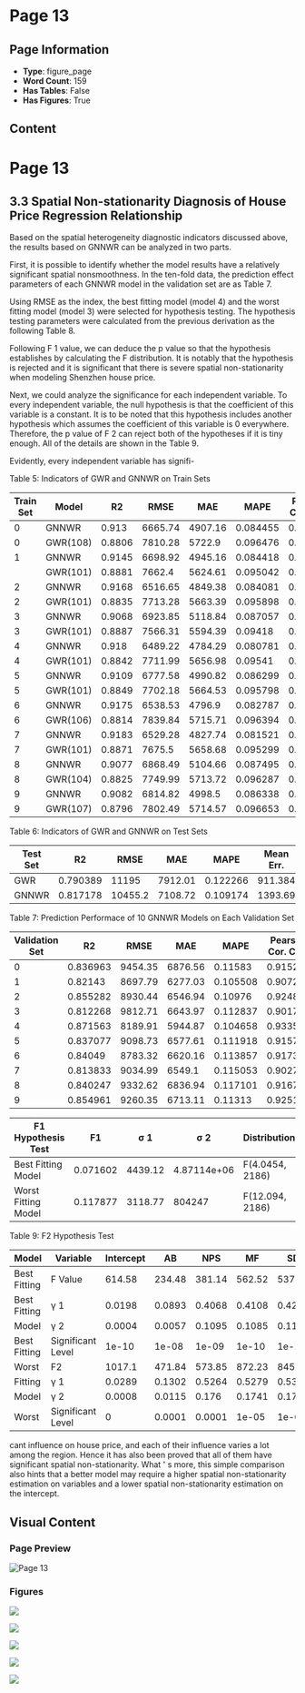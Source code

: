 # Page 13

## Page Information

- **Type**: figure_page
- **Word Count**: 159
- **Has Tables**: False
- **Has Figures**: True

## Content

# Page 13

## 3.3 Spatial Non-stationarity Diagnosis of House Price Regression Relationship

Based on the spatial heterogeneity diagnostic indicators discussed above, the results based on GNNWR can be analyzed in two parts.

First, it is possible to identify whether the model results have a relatively significant spatial nonsmoothness. In the ten-fold data, the prediction effect parameters of each GNNWR model in the validation set are as Table 7.

Using RMSE as the index, the best fitting model (model 4) and the worst fitting model (model 3) were selected for hypothesis testing. The hypothesis testing parameters were calculated from the previous derivation as the following Table 8.

Following F 1 value, we can deduce the p value so that the hypothesis establishes by calculating the F distribution. It is notably that the hypothesis is rejected and it is significant that there is severe spatial non-stationarity when modeling Shenzhen house price.

Next, we could analyze the significance for each independent variable. To every independent variable, the null hypothesis is that the coefficient of this variable is a constant. It is to be noted that this hypothesis includes another hypothesis which assumes the coefficient of this variable is 0 everywhere. Therefore, the p value of F 2 can reject both of the hypotheses if it is tiny enough. All of the details are shown in the Table 9.

Evidently, every independent variable has signifi-

Table 5: Indicators of GWR and GNNWR on Train Sets

| Train Set   | Model    |     R2 |    RMSE |     MAE |     MAPE |   Pearson Cor. Coe. |    AICc |
|-------------|----------|--------|---------|---------|----------|---------------------|---------|
| 0           | GNNWR    | 0.913  | 6665.74 | 4907.16 | 0.084455 |            0.95589  | 44935.9 |
| 0           | GWR(108) | 0.8806 | 7810.28 | 5722.9  | 0.096476 |            0.938932 | 46711.9 |
| 1           | GNNWR    | 0.9145 | 6698.92 | 4945.16 | 0.084418 |            0.95629  | 44923.2 |
|             | GWR(101) | 0.8881 | 7662.4  | 5624.61 | 0.095042 |            0.942811 | 46714.4 |
| 2           | GNNWR    | 0.9168 | 6516.65 | 4849.38 | 0.084081 |            0.957767 | 44799.7 |
| 2           | GWR(101) | 0.8835 | 7713.28 | 5663.39 | 0.095898 |            0.940476 | 46751.7 |
| 3           | GNNWR    | 0.9068 | 6923.85 | 5118.84 | 0.087057 |            0.952315 | 45066.7 |
| 3           | GWR(101) | 0.8887 | 7566.31 | 5594.39 | 0.09418  |            0.943155 | 46666.6 |
| 4           | GNNWR    | 0.918  | 6489.22 | 4784.29 | 0.080781 |            0.958206 | 44776.1 |
| 4           | GWR(101) | 0.8842 | 7711.99 | 5656.98 | 0.09541  |            0.94083  | 46748.3 |
| 5           | GNNWR    | 0.9109 | 6777.58 | 4990.82 | 0.086299 |            0.954517 | 44972.4 |
| 5           | GWR(101) | 0.8849 | 7702.18 | 5664.53 | 0.095798 |            0.94122  | 46744.8 |
| 6           | GNNWR    | 0.9175 | 6538.53 | 4796.9  | 0.082787 |            0.958058 | 44850.1 |
| 6           | GWR(106) | 0.8814 | 7839.84 | 5715.71 | 0.096394 |            0.939293 | 46752   |
| 7           | GNNWR    | 0.9183 | 6529.28 | 4827.74 | 0.081521 |            0.958488 | 44795.1 |
| 7           | GWR(101) | 0.8871 | 7675.5  | 5658.68 | 0.095299 |            0.942348 | 46730.6 |
| 8           | GNNWR    | 0.9077 | 6868.49 | 5104.66 | 0.087495 |            0.953352 | 45038.1 |
| 8           | GWR(104) | 0.8825 | 7749.99 | 5713.72 | 0.096287 |            0.939906 | 46735.5 |
| 9           | GNNWR    | 0.9082 | 6814.82 | 4998.5  | 0.086338 |            0.953331 | 45025.8 |
| 9           | GWR(107) | 0.8796 | 7802.49 | 5714.57 | 0.096653 |            0.938439 | 46719.3 |

Table 6: Indicators of GWR and GNNWR on Test Sets

| Test Set   |       R2 |    RMSE |     MAE |     MAPE |   Mean Err. |   Pearson Cor. Coe. |
|------------|----------|---------|---------|----------|-------------|---------------------|
| GWR        | 0.790389 | 11195   | 7912.01 | 0.122266 |     911.384 |            0.891319 |
| GNNWR      | 0.817178 | 10455.2 | 7108.72 | 0.109174 |    1393.69  |            0.905834 |

Table 7: Prediction Performace of 10 GNNWR Models on Each Validation Set

|   Validation Set |       R2 |    RMSE |     MAE |     MAPE |   Pearson Cor. Coe. |
|------------------|----------|---------|---------|----------|---------------------|
|                0 | 0.836963 | 9454.35 | 6876.56 | 0.11583  |            0.915256 |
|                1 | 0.82143  | 8697.79 | 6277.03 | 0.105508 |            0.907206 |
|                2 | 0.855282 | 8930.44 | 6546.94 | 0.10976  |            0.924835 |
|                3 | 0.812268 | 9812.71 | 6643.97 | 0.112837 |            0.901745 |
|                4 | 0.871563 | 8189.91 | 5944.87 | 0.104658 |            0.933591 |
|                5 | 0.837077 | 9098.73 | 6577.61 | 0.111918 |            0.915711 |
|                6 | 0.84049  | 8783.32 | 6620.16 | 0.113857 |            0.917376 |
|                7 | 0.813833 | 9034.99 | 6549.1  | 0.115053 |            0.902763 |
|                8 | 0.840247 | 9332.62 | 6836.94 | 0.117101 |            0.916725 |
|                9 | 0.854961 | 9260.35 | 6713.11 | 0.11313  |            0.925135 |

| F1 Hypothesis Test   |       F1 |     σ 1 |              σ 2 | Distribution    |   Significant Level |
|----------------------|----------|---------|------------------|-----------------|---------------------|
| Best Fitting Model   | 0.071602 | 4439.12 |      4.87114e+06 | F(4.0454, 2186) |              0.01   |
| Worst Fitting Model  | 0.117877 | 3118.77 | 804247           | F(12.094, 2186) |              0.0001 |

Table 9: F2 Hypothesis Test

| Model        | Variable          |   Intercept |       AB |      NPS |       MF |       SD |       GR |       PR |     QAPS |      NSS |      DSS |
|--------------|-------------------|-------------|----------|----------|----------|----------|----------|----------|----------|----------|----------|
| Best Fitting | F Value           |    614.58   | 234.48   | 381.14   | 562.52   | 537.77   | 503.31   | 385.1    | 418.17   | 646.79   | 502.37   |
| Best Fitting | γ 1               |      0.0198 |   0.0893 |   0.4068 |   0.4108 |   0.42   |   0.456  |   0.5951 |   0.6102 |   0.6753 |   0.6692 |
| Model        | γ 2               |      0.0004 |   0.0057 |   0.1095 |   0.1085 |   0.1108 |   0.112  |   0.1629 |   0.1595 |   0.1789 |   0.1824 |
| Best Fitting | Significant Level |      1e-10  |   1e-08  |   1e-09  |   1e-10  |   1e-10  |   1e-10  |   1e-10  |   1e-11  |   1e-12  |   1e-11  |
| Worst        | F2                |   1017.1    | 471.84   | 573.85   | 872.23   | 845.57   | 774.72   | 344.85   | 367.06   | 560.84   | 432.05   |
| Fitting      | γ 1               |      0.0289 |   0.1302 |   0.5264 |   0.5279 |   0.5338 |   0.599  |   1.3826 |   1.3973 |   1.501  |   1.4639 |
| Model        | γ 2               |      0.0008 |   0.0115 |   0.176  |   0.1741 |   0.1758 |   0.1807 |   0.9202 |   0.9138 |   0.9341 |   0.876  |
| Worst        | Significant Level |      0      |   0.0001 |   0.0001 |   1e-05  |   1e-05  |   1e-05  |   0.0001 |   0.0001 |   0.0001 |   0.0001 |

cant influence on house price, and each of their influence varies a lot among the region. Hence it has also been proved that all of them have significant spatial non-stationarity. What ' s more, this simple comparison also hints that a better model may require a higher spatial non-stationarity estimation on variables and a lower spatial non-stationarity estimation on the intercept.

## Visual Content

### Page Preview

![Page 13](/projects/llms/images/2202.04358v1_page_13.png)

### Figures

![](/projects/llms/figures/2202.04358v1_page_13_figure_1.png)


![](/projects/llms/figures/2202.04358v1_page_13_figure_2.png)


![](/projects/llms/figures/2202.04358v1_page_13_figure_3.png)


![](/projects/llms/figures/2202.04358v1_page_13_figure_4.png)


![](/projects/llms/figures/2202.04358v1_page_13_figure_5.png)

